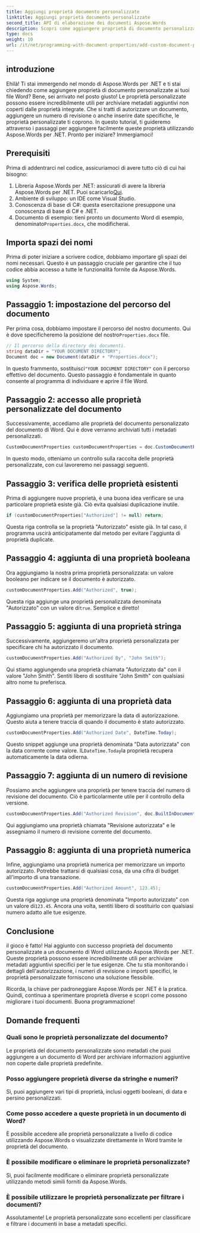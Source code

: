 ```yaml
---
title: Aggiungi proprietà documento personalizzate
linktitle: Aggiungi proprietà documento personalizzate
second_title: API di elaborazione dei documenti Aspose.Words
description: Scopri come aggiungere proprietà di documento personalizzate nei file di Word utilizzando Aspose.Words per .NET. Segui la nostra guida passo passo per migliorare i tuoi documenti con metadati aggiuntivi.
type: docs
weight: 10
url: /it/net/programming-with-document-properties/add-custom-document-properties/
---
```

## introduzione

Ehilà! Ti stai immergendo nel mondo di Aspose.Words per .NET e ti stai chiedendo come aggiungere proprietà di documento personalizzate ai tuoi file Word? Bene, sei arrivato nel posto giusto! Le proprietà personalizzate possono essere incredibilmente utili per archiviare metadati aggiuntivi non coperti dalle proprietà integrate. Che si tratti di autorizzare un documento, aggiungere un numero di revisione o anche inserire date specifiche, le proprietà personalizzate ti coprono. In questo tutorial, ti guideremo attraverso i passaggi per aggiungere facilmente queste proprietà utilizzando Aspose.Words per .NET. Pronto per iniziare? Immergiamoci!

## Prerequisiti

Prima di addentrarci nel codice, assicuriamoci di avere tutto ciò di cui hai bisogno:

1.  Libreria Aspose.Words per .NET: assicurati di avere la libreria Aspose.Words per .NET. Puoi scaricarlo[Qui](https://releases.aspose.com/words/net/).
2. Ambiente di sviluppo: un IDE come Visual Studio.
3. Conoscenza di base di C#: questa esercitazione presuppone una conoscenza di base di C# e .NET.
4.  Documento di esempio: tieni pronto un documento Word di esempio, denominato`Properties.docx`, che modificherai.

## Importa spazi dei nomi

Prima di poter iniziare a scrivere codice, dobbiamo importare gli spazi dei nomi necessari. Questo è un passaggio cruciale per garantire che il tuo codice abbia accesso a tutte le funzionalità fornite da Aspose.Words.

```csharp
using System;
using Aspose.Words;
```

## Passaggio 1: impostazione del percorso del documento

 Per prima cosa, dobbiamo impostare il percorso del nostro documento. Qui è dove specificheremo la posizione del nostro`Properties.docx` file.

```csharp
// Il percorso della directory dei documenti.
string dataDir = "YOUR DOCUMENT DIRECTORY";
Document doc = new Document(dataDir + "Properties.docx");
```

 In questo frammento, sostituisci`"YOUR DOCUMENT DIRECTORY"` con il percorso effettivo del documento. Questo passaggio è fondamentale in quanto consente al programma di individuare e aprire il file Word.

## Passaggio 2: accesso alle proprietà personalizzate del documento

Successivamente, accediamo alle proprietà del documento personalizzato del documento di Word. Qui è dove verranno archiviati tutti i metadati personalizzati.

```csharp
CustomDocumentProperties customDocumentProperties = doc.CustomDocumentProperties;
```

In questo modo, otteniamo un controllo sulla raccolta delle proprietà personalizzate, con cui lavoreremo nei passaggi seguenti.

## Passaggio 3: verifica delle proprietà esistenti

Prima di aggiungere nuove proprietà, è una buona idea verificare se una particolare proprietà esiste già. Ciò evita qualsiasi duplicazione inutile.

```csharp
if (customDocumentProperties["Authorized"] != null) return;
```

Questa riga controlla se la proprietà "Autorizzato" esiste già. In tal caso, il programma uscirà anticipatamente dal metodo per evitare l'aggiunta di proprietà duplicate.

## Passaggio 4: aggiunta di una proprietà booleana

Ora aggiungiamo la nostra prima proprietà personalizzata: un valore booleano per indicare se il documento è autorizzato.

```csharp
customDocumentProperties.Add("Authorized", true);
```

 Questa riga aggiunge una proprietà personalizzata denominata "Autorizzato" con un valore di`true`. Semplice e diretto!

## Passaggio 5: aggiunta di una proprietà stringa

Successivamente, aggiungeremo un'altra proprietà personalizzata per specificare chi ha autorizzato il documento.

```csharp
customDocumentProperties.Add("Authorized By", "John Smith");
```

Qui stiamo aggiungendo una proprietà chiamata "Autorizzato da" con il valore "John Smith". Sentiti libero di sostituire "John Smith" con qualsiasi altro nome tu preferisca.

## Passaggio 6: aggiunta di una proprietà data

Aggiungiamo una proprietà per memorizzare la data di autorizzazione. Questo aiuta a tenere traccia di quando il documento è stato autorizzato.

```csharp
customDocumentProperties.Add("Authorized Date", DateTime.Today);
```

 Questo snippet aggiunge una proprietà denominata "Data autorizzata" con la data corrente come valore. IL`DateTime.Today`la proprietà recupera automaticamente la data odierna.

## Passaggio 7: aggiunta di un numero di revisione

Possiamo anche aggiungere una proprietà per tenere traccia del numero di revisione del documento. Ciò è particolarmente utile per il controllo della versione.

```csharp
customDocumentProperties.Add("Authorized Revision", doc.BuiltInDocumentProperties.RevisionNumber);
```

Qui aggiungiamo una proprietà chiamata "Revisione autorizzata" e le assegniamo il numero di revisione corrente del documento.

## Passaggio 8: aggiunta di una proprietà numerica

Infine, aggiungiamo una proprietà numerica per memorizzare un importo autorizzato. Potrebbe trattarsi di qualsiasi cosa, da una cifra di budget all'importo di una transazione.

```csharp
customDocumentProperties.Add("Authorized Amount", 123.45);
```

 Questa riga aggiunge una proprietà denominata "Importo autorizzato" con un valore di`123.45`. Ancora una volta, sentiti libero di sostituirlo con qualsiasi numero adatto alle tue esigenze.

## Conclusione

il gioco è fatto! Hai aggiunto con successo proprietà del documento personalizzate a un documento di Word utilizzando Aspose.Words per .NET. Queste proprietà possono essere incredibilmente utili per archiviare metadati aggiuntivi specifici per le tue esigenze. Che tu stia monitorando i dettagli dell'autorizzazione, i numeri di revisione o importi specifici, le proprietà personalizzate forniscono una soluzione flessibile.

Ricorda, la chiave per padroneggiare Aspose.Words per .NET è la pratica. Quindi, continua a sperimentare proprietà diverse e scopri come possono migliorare i tuoi documenti. Buona programmazione!

## Domande frequenti

### Quali sono le proprietà personalizzate del documento?
Le proprietà del documento personalizzate sono metadati che puoi aggiungere a un documento di Word per archiviare informazioni aggiuntive non coperte dalle proprietà predefinite.

### Posso aggiungere proprietà diverse da stringhe e numeri?
Sì, puoi aggiungere vari tipi di proprietà, inclusi oggetti booleani, di data e persino personalizzati.

### Come posso accedere a queste proprietà in un documento di Word?
È possibile accedere alle proprietà personalizzate a livello di codice utilizzando Aspose.Words o visualizzate direttamente in Word tramite le proprietà del documento.

### È possibile modificare o eliminare le proprietà personalizzate?
Sì, puoi facilmente modificare o eliminare proprietà personalizzate utilizzando metodi simili forniti da Aspose.Words.

### È possibile utilizzare le proprietà personalizzate per filtrare i documenti?
Assolutamente! Le proprietà personalizzate sono eccellenti per classificare e filtrare i documenti in base a metadati specifici.
